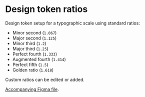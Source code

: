 # Design token ratios

Design token setup for a typographic scale using standard ratios:

* Minor second (`1.067`)
* Major second (`1.125`)
* Minor third (`1.2`)
* Major third (`1.25`)
* Perfect fourth (`1.333`)
* Augmented fourth (`1.414`)
* Perfect fifth (`1.5`)
* Golden ratio (`1.618`)

Custom ratios can be edited or added.

[Accompanying Figma file](https://www.figma.com/file/9y0QQlHD6jyNV4mI4gpCNu/Design-token-ratios?type=design&t=k9FleNZLkkTkS37r-6).
